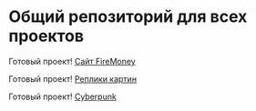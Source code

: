 ﻿# Общий репозиторий для всех проектов

Готовый проект! [Сайт FireMoney](https://d-e-m-a-html-developers.github.io/Our-first-projects/fire-money/)

Готовый проект! [Реплики картин](https://d-e-m-a-html-developers.github.io/Our-first-projects/replications-paintings/)

Готовый проект! [Cyberpunk](https://d-e-m-a-html-developers.github.io/Our-first-projects/cyberpunk/)

